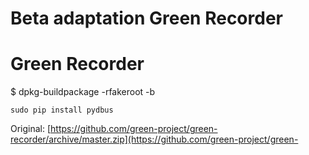 # Beta adaptation Green Recorder

# Green Recorder

$ dpkg-buildpackage -rfakeroot -b

    sudo pip install pydbus
    
Original: [https://github.com/green-project/green-recorder/archive/master.zip](https://github.com/green-project/green-
